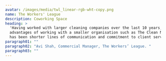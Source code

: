 ```yaml
---
avatar: /images/media/twl_linear-rgb-wht-copy.png
name: The Workers' League
description: Coworking Space
heading: >
  'Having worked with larger cleaning companies over the last 10 years, the
  advantages of working with a smaller organisation such as The Clean Network
  has been shorter lines of communication and commitment to client services.' 
paragraph01: ""
paragraph02: "Avi Shah, Commercial Manager, The Workers’ League. "
paragraph03: ""
---
```

